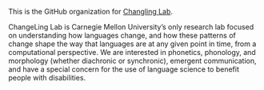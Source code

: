 This is the GitHub organization for [Changling Lab](https://changelinglab.github.io).

ChangeLing Lab is Carnegie Mellon University’s only research lab focused on understanding how languages change, and how these patterns of change shape the way that languages are at any given point in time, from a computational perspective. We are interested in phonetics, phonology, and morphology (whether diachronic or synchronic), emergent communication, and have a special concern for the use of language science to benefit people with disabilities.

